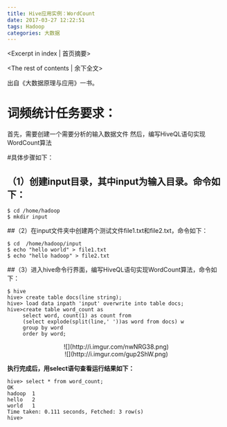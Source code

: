 ```yaml
---
title: Hive应用实例：WordCount
date: 2017-03-27 12:22:51
tags: Hadoop 
categories: 大数据
---
```

<Excerpt in index | 首页摘要> 
<!-- more -->
<The rest of contents | 余下全文>

出自《大数据原理与应用》一书。

# 词频统计任务要求：
首先，需要创建一个需要分析的输入数据文件
然后，编写HiveQL语句实现WordCount算法

#具体步骤如下：
## （1）创建input目录，其中input为输入目录。命令如下：
```
$ cd /home/hadoop
$ mkdir input
```
##（2）在input文件夹中创建两个测试文件file1.txt和file2.txt，命令如下：
```
$ cd  /home/hadoop/input
$ echo "hello world" > file1.txt
$ echo "hello hadoop" > file2.txt
```

##（3）进入hive命令行界面，编写HiveQL语句实现WordCount算法，命令如下：
```
$ hive
hive> create table docs(line string);
hive> load data inpath 'input' overwrite into table docs;
hive>create table word_count as 
     select word, count(1) as count from
     (select explode(split(line,' '))as word from docs) w
     group by word
     order by word;
```

<center>![](http://i.imgur.com/nwNRG38.png)</center>
<center>![](http://i.imgur.com/gup2ShW.png)</center>

**执行完成后，用select语句查看运行结果如下：**
```
hive> select * from word_count;
OK
hadoop  1
hello   2
world   1
Time taken: 0.111 seconds, Fetched: 3 row(s)
hive> 

```